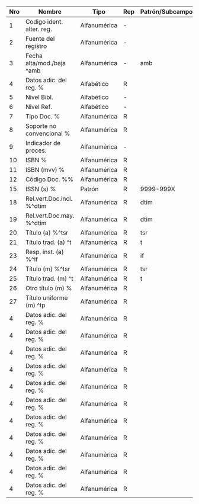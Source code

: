 Nro | Nombre | Tipo | Rep | Patrón/Subcampo
---|------|----|---|------
1 | Codigo ident. alter. reg. | Alfanumérica | - | 
2|Fuente del registro|Alfanumérica|-| 
3|Fecha alta/mod./baja ^amb | Alfanumérica |- |amb
4|Datos adic. del reg. %| Alfabético |R | 
5|Nivel Bibl.| Alfabético |- | 
6|Nivel Ref.| Alfabético |- | 
7|Tipo Doc. %| Alfanumérica |R | 
8|Soporte no convencional %| Alfanumérica |R | 
9|Indicador de proces.| Alfanumérica |- | 
10|ISBN  %| Alfanumérica |R | 
11|ISBN (mvv) %| Alfanumérica |R | 
12|Código Doc. %%| Alfanumérica |R | 
15|ISSN (s) %| Patrón |R | 9999-999X
18|Rel.vert.Doc.incl. %^dtim| Alfanumérica |R | dtim
19|Rel.vert.Doc.may. %^dtim| Alfanumérica |R | dtim
20|Título (a) %^tsr| Alfanumérica |R |tsr
21|Título trad. (a) ^t| Alfanumérica |R | t
23|Resp. inst. (a) %^if| Alfanumérica |R | if
24|Título (m) %^tsr| Alfanumérica |R | tsr
25|Título trad. (m) ^t| Alfanumérica |R |t
26|Otro título (m) %| Alfanumérica |R | 
27|Título uniforme (m) ^tp| Alfanumérica |R | 
4|Datos adic. del reg. %| Alfanumérica |R | 
4|Datos adic. del reg. %| Alfanumérica |R | 
4|Datos adic. del reg. %| Alfanumérica |R | 
4|Datos adic. del reg. %| Alfanumérica |R | 
4|Datos adic. del reg. %| Alfanumérica |R | 
4|Datos adic. del reg. %| Alfanumérica |R | 
4|Datos adic. del reg. %| Alfanumérica |R | 
4|Datos adic. del reg. %| Alfanumérica |R | 
4|Datos adic. del reg. %| Alfanumérica |R | 
4|Datos adic. del reg. %| Alfanumérica |R | 
4|Datos adic. del reg. %| Alfanumérica |R | 